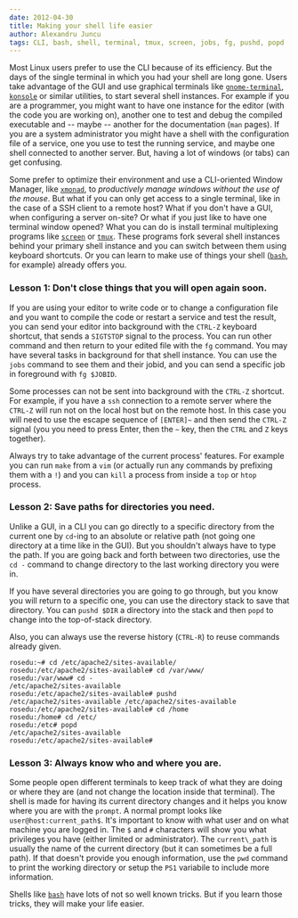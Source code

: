 ```yaml
---
date: 2012-04-30
title: Making your shell life easier
author: Alexandru Juncu
tags: CLI, bash, shell, terminal, tmux, screen, jobs, fg, pushd, popd
---
```


Most Linux users prefer to use the CLI because of its efficiency. But the days
of the single terminal in which you had your shell are long gone. Users take
advantage of the GUI and use graphical terminals like
[`gnome-terminal`][gnome-terminal], [`konsole`][konsole] or similar utilities,
to start several shell instances. For example if you are a programmer, you
might want to have one instance for the editor (with the code you are working
on), another one to test and debug the compiled executable and -- maybe --
another for the documentation (`man` pages). If you are a system administrator
you might have a shell with the configuration file of a service, one you use
to test the running service, and maybe one shell connected to another server.
But, having a lot of windows (or tabs) can get confusing.

Some prefer to optimize their environment and use a CLI-oriented Window
Manager, like [`xmonad`][xmonad], to *productively manage windows without the
use of the mouse*. But what if you can only get access to a single terminal,
like in the case of a SSH client to a remote host? What if you don't have a
GUI, when configuring a server on-site? Or what if you just like to have one
terminal window opened? What you can do is install terminal multiplexing
programs like [`screen`][screen] or [`tmux`][tmux]. These programs fork
several shell instances behind your primary shell instance and you can switch
between them using keyboard shortcuts. Or you can learn to make use of things
your shell ([`bash`][bash], for example) already offers you.

### Lesson 1: Don't close things that you will open again soon.

If you are using your editor to write code or to change a configuration file
and you want to compile the code or restart a service and test the result, you
can send your editor into background with the `CTRL-Z` keyboard shortcut, that
sends a `SIGTSTOP` signal to the process. You can run other command and then
return to your edited file with the `fg` command. You may have several tasks in
background for that shell instance. You can use the `jobs` command to see them
and their jobid, and you can send a specific job in foreground with `fg
$JOBID`.

Some processes can not be sent into background with the `CTRL-Z` shortcut. For
example, if you have a `ssh` connection to a remote server where the `CTRL-Z`
will run not on the local host but on the remote host. In this case you will
need to use the escape sequence of `[ENTER]~` and then send the `CTRL-Z` signal
(you you need to press Enter, then the `~` key, then the `CTRL` and `Z` keys
together).

Always try to take advantage of the current process' features. For
example you can run `make` from a `vim` (or actually run any
commands by prefixing them with a `!`) and you can `kill` a process
from inside a `top` or `htop` process.

### Lesson 2: Save paths for directories you need.

Unlike a GUI, in a CLI you can go directly to a specific directory from the
current one by `cd`-ing to an absolute or relative path (not going one
directory at a time like in the GUI). But you shouldn't always have to type the
path. If you are going back and forth between two directories, use the `cd -`
command to change directory to the last working directory you were in.

If you have several directories you are going to go through, but you
know you will return to a specific one, you can use the directory stack
to save that directory. You can `pushd $DIR` a directory into the
stack and then `popd` to change into the top-of-stack directory.

Also, you can always use the reverse history (`CTRL-R`) to reuse
commands already given.


    rosedu:~# cd /etc/apache2/sites-available/
    rosedu:/etc/apache2/sites-available# cd /var/www/
    rosedu:/var/www# cd -
    /etc/apache2/sites-available
    rosedu:/etc/apache2/sites-available# pushd
    /etc/apache2/sites-available /etc/apache2/sites-available
    rosedu:/etc/apache2/sites-available# cd /home
    rosedu:/home# cd /etc/
    rosedu:/etc# popd
    /etc/apache2/sites-available
    rosedu:/etc/apache2/sites-available#


### Lesson 3: Always know who and where you are.

Some people open different terminals to keep track of what they are doing or
where they are (and not change the location inside that terminal). The shell
is made for having its current directory changes and it helps you know where
you are with the `prompt`. A normal prompt looks like
`user@host:current_path$`.  It's important to know with what user and on what
machine you are logged in.  The `$` and `#` characters will show you what
privileges you have (either limited or administrator). The `current\_path` is
usually the name of the current directory (but it can sometimes be a full
path). If that doesn't provide you enough information, use the `pwd` command
to print the working directory or setup the `PS1` variabile to include more
information.

Shells like [`bash`][bash] have lots of not so well known tricks. But if you
learn those tricks, they will make your life easier.

[gnome-terminal]: http://library.gnome.org/users/gnome-terminal/stable/gnome-terminal-get-started.html.en
[konsole]: http://konsole.kde.org/
[xmonad]: http://xmonad.org/
[screen]: http://www.gnu.org/software/screen/
[tmux]: http://tmux.sourceforge.net/
[bash]: http://www.gnu.org/software/bash/
